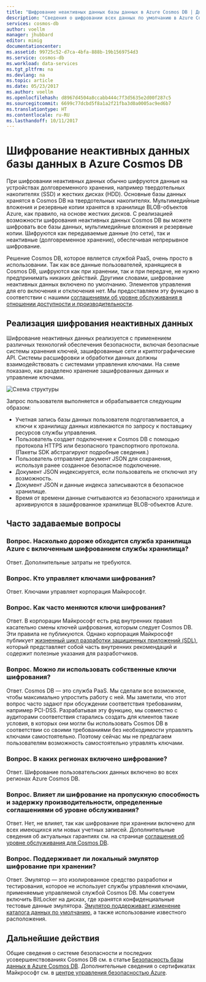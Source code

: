 ```yaml
---
title: "Шифрование неактивных данных базы данных в Azure Cosmos DB | Документы Майкрософт"
description: "Сведения о шифровании всех данных по умолчанию в Azure Cosmos DB."
services: cosmos-db
author: voellm
manager: jhubbard
editor: mimig
documentationcenter: 
ms.assetid: 99725c52-d7ca-4bfa-888b-19b1569754d3
ms.service: cosmos-db
ms.workload: data-services
ms.tgt_pltfrm: na
ms.devlang: na
ms.topic: article
ms.date: 05/23/2017
ms.author: voellm
ms.openlocfilehash: d8967d4504a8ccabb444c7f3d5635e2d00f287c5
ms.sourcegitcommit: 6699c77dcbd5f8a1a2f21fba3d0a0005ac9ed6b7
ms.translationtype: HT
ms.contentlocale: ru-RU
ms.lasthandoff: 10/11/2017
---
```

# <a name="azure-cosmos-db-database-encryption-at-rest"></a>Шифрование неактивных данных базы данных в Azure Cosmos DB

При шифровании неактивных данных обычно шифруются данные на устройствах долговременного хранения, например твердотельных накопителях (SSD) и жестких дисках (HDD). Основные базы данных хранятся в Cosmos DB на твердотельных накопителях. Мультимедийные вложения и резервные копии хранятся в хранилище BLOB-объектов Azure, как правило, на основе жестких дисков. С реализацией возможности шифрования неактивных данных Cosmos DB вы можете шифровать все базы данных, мультимедийные вложения и резервные копии. Шифруются как передаваемые данные (по сети), так и неактивные (долговременное хранение), обеспечивая непрерывное шифрование.

Решение Cosmos DB, которое является службой PaaS, очень просто в использовании. Так как все данные пользователей, хранящиеся в Cosmos DB, шифруются как при хранении, так и при передаче, не нужно предпринимать никаких действий. Другими словами, шифрование неактивных данных включено по умолчанию. Элементов управления для его включения и отключения нет. Мы предоставляем эту функцию в соответствии с нашими [соглашениями об уровне обслуживания в отношении доступности и производительности](https://azure.microsoft.com/support/legal/sla/cosmos-db).

## <a name="implement-encryption-at-rest"></a>Реализация шифрования неактивных данных

Шифрование неактивных данных реализуется с применением различных технологий обеспечения безопасности, включая безопасные системы хранения ключей, зашифрованные сети и криптографические API. Системы расшифровки и обработки данных должны взаимодействовать с системами управления ключами. На схеме показано, как разделено хранение зашифрованных данных и управление ключами. 

![Схема структуры](./media/database-encryption-at-rest/design-diagram.png)

Запрос пользователя выполняется и обрабатывается следующим образом:
- Учетная запись базы данных пользователя подготавливается, а ключи к хранилищу данных извлекаются по запросу к поставщику ресурсов службы управления.
- Пользователь создает подключение к Cosmos DB с помощью протокола HTTPS или безопасного транспортного протокола. (Пакеты SDK абстрагируют подробные сведения.)
- Пользователь отправляет документ JSON для сохранения, используя ранее созданное безопасное подключение.
- Документ JSON индексируется, если пользователь не отключил эту возможность.
- Документ JSON и данные индекса записываются в безопасное хранилище.
- Время от времени данные считываются из безопасного хранилища и архивируются в зашифрованное хранилище BLOB-объектов Azure.

## <a name="frequently-asked-questions"></a>Часто задаваемые вопросы

### <a name="q-how-much-more-does-azure-storage-cost-if-storage-service-encryption-is-enabled"></a>Вопрос. Насколько дороже обходится служба хранилища Azure с включенным шифрованием службы хранилища?
Ответ. Дополнительные затраты не требуются.

### <a name="q-who-manages-the-encryption-keys"></a>Вопрос. Кто управляет ключами шифрования?
Ответ. Ключами управляет корпорация Майкрософт.

### <a name="q-how-often-are-encryption-keys-rotated"></a>Вопрос. Как часто меняются ключи шифрования?
Ответ. В корпорации Майкрософт есть ряд внутренних правил касательно смены ключей шифрования, которым следует Cosmos DB. Эти правила не публикуются. Однако корпорация Майкрософт публикует [жизненный цикл разработки защищенных приложений (SDL)](https://www.microsoft.com/sdl/default.aspx), который представляет собой часть внутренних рекомендаций и содержит полезные указания для разработчиков.

### <a name="q-can-i-use-my-own-encryption-keys"></a>Вопрос. Можно ли использовать собственные ключи шифрования?
Ответ. Cosmos DB — это служба PaaS. Мы сделали все возможное, чтобы максимально упростить работу с ней. Мы заметили, что этот вопрос часто задают при обсуждении соответствия требованиям, например PCI-DSS. Разрабатывая эту функцию, мы совместно с аудиторами соответствия старались создать для клиентов такие условия, в которых они могли бы использовать Cosmos DB в соответствии со своими требованиями без необходимости управлять ключами самостоятельно.
Поэтому сейчас мы не предлагаем пользователям возможность самостоятельно управлять ключами.

### <a name="q-what-regions-have-encryption-turned-on"></a>Вопрос. В каких регионах включено шифрование?
Ответ. Шифрование пользовательских данных включено во всех регионах Azure Cosmos DB.

### <a name="q-does-encryption-affect-the-performance-latency-and-throughput-slas"></a>Вопрос. Влияет ли шифрование на пропускную способность и задержку производительности, определенные соглашениями об уровне обслуживания?
Ответ. Нет, не влияет, так как шифрование при хранении включено для всех имеющихся или новых учетных записей. Дополнительные сведения об актуальных гарантиях см. на странице [соглашения об уровне обслуживания для Cosmos DB](https://azure.microsoft.com/support/legal/sla/cosmos-db).

### <a name="q-does-the-local-emulator-support-encryption-at-rest"></a>Вопрос. Поддерживает ли локальный эмулятор шифрование при хранении?
Ответ. Эмулятор — это изолированное средство разработки и тестирования, которое не использует службы управления ключами, применяемые управляемой службой Cosmos DB. Мы советуем включить BitLocker на дисках, где хранятся конфиденциальные тестовые данные эмулятора. [Эмулятор поддерживает изменение каталога данных по умолчанию](local-emulator.md), а также использование известного расположения.

## <a name="next-steps"></a>Дальнейшие действия

Общие сведения о системе безопасности и последних усовершенствованиях Cosmos DB см. в статье [Безопасность базы данных в Azure Cosmos DB](database-security.md).
Дополнительные сведения о сертификатах Майкрософт см. в [центре управления безопасностью Azure](https://azure.microsoft.com/en-us/support/trust-center/).
